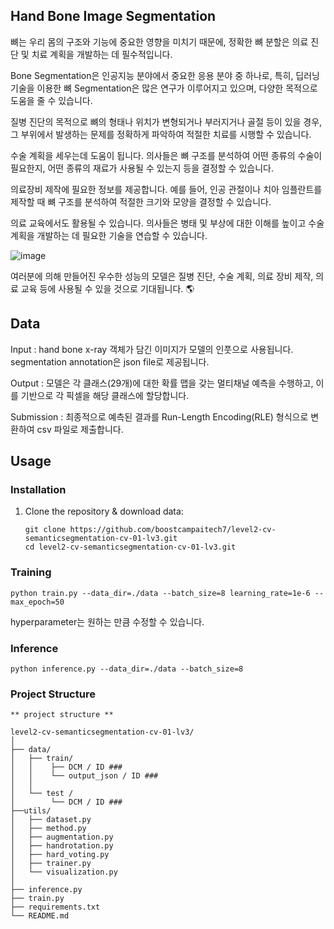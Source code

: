## Hand Bone Image Segmentation

뼈는 우리 몸의 구조와 기능에 중요한 영향을 미치기 때문에, 정확한 뼈 분할은 의료 진단 및 치료 계획을 개발하는 데 필수적입니다.

Bone Segmentation은 인공지능 분야에서 중요한 응용 분야 중 하나로, 특히, 딥러닝 기술을 이용한 뼈 Segmentation은 많은 연구가 이루어지고 있으며, 다양한 목적으로 도움을 줄 수 있습니다.

질병 진단의 목적으로 뼈의 형태나 위치가 변형되거나 부러지거나 골절 등이 있을 경우, 그 부위에서 발생하는 문제를 정확하게 파악하여 적절한 치료를 시행할 수 있습니다.

수술 계획을 세우는데 도움이 됩니다. 의사들은 뼈 구조를 분석하여 어떤 종류의 수술이 필요한지, 어떤 종류의 재료가 사용될 수 있는지 등을 결정할 수 있습니다.

의료장비 제작에 필요한 정보를 제공합니다. 예를 들어, 인공 관절이나 치아 임플란트를 제작할 때 뼈 구조를 분석하여 적절한 크기와 모양을 결정할 수 있습니다.

의료 교육에서도 활용될 수 있습니다. 의사들은 병태 및 부상에 대한 이해를 높이고 수술 계획을 개발하는 데 필요한 기술을 연습할 수 있습니다.

![image](https://github.com/user-attachments/assets/f7ee7a87-b032-4c5e-b391-438d08b79fe9)


여러분에 의해 만들어진 우수한 성능의 모델은 질병 진단, 수술 계획, 의료 장비 제작, 의료 교육 등에 사용될 수 있을 것으로 기대됩니다. 🌎


## Data

Input : 
hand bone x-ray 객체가 담긴 이미지가 모델의 인풋으로 사용됩니다. segmentation annotation은 json file로 제공됩니다.

Output :
모델은 각 클래스(29개)에 대한 확률 맵을 갖는 멀티채널 예측을 수행하고, 이를 기반으로 각 픽셀을 해당 클래스에 할당합니다.

Submission :
최종적으로 예측된 결과를 Run-Length Encoding(RLE) 형식으로 변환하여 csv 파일로 제출합니다.

## Usage

### Installation

1. Clone the repository & download data:
   ```
   git clone https://github.com/boostcampaitech7/level2-cv-semanticsegmentation-cv-01-lv3.git
   cd level2-cv-semanticsegmentation-cv-01-lv3.git
   ```

### Training

```
python train.py --data_dir=./data --batch_size=8 learning_rate=1e-6 --max_epoch=50
```

hyperparameter는 원하는 만큼 수정할 수 있습니다.

### Inference


```
python inference.py --data_dir=./data --batch_size=8 
```


### Project Structure

```
** project structure **

level2-cv-semanticsegmentation-cv-01-lv3/
│
├── data/
│   ├── train/
│   │    ├── DCM / ID ###
│   │    └── output_json / ID ###
│   │
│   └── test /
│        └── DCM / ID ###
├──utils/
│   ├── dataset.py
│   ├── method.py
│   ├── augmentation.py
│   ├── handrotation.py
│   ├── hard_voting.py
│   ├── trainer.py
│   └── visualization.py
│
├── inference.py
├── train.py
├── requirements.txt
└── README.md
```

   
